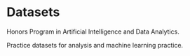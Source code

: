 # Datasets
Honors Program in Artificial Intelligence and Data Analytics.  

Practice datasets for analysis and machine learning practice.
